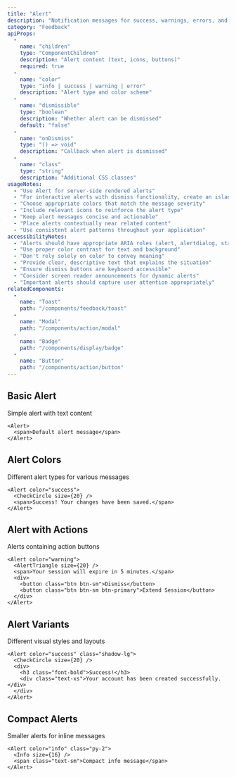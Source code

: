 ```yaml
---
title: "Alert"
description: "Notification messages for success, warnings, errors, and information"
category: "Feedback"
apiProps:
  -
    name: "children"
    type: "ComponentChildren"
    description: "Alert content (text, icons, buttons)"
    required: true
  -
    name: "color"
    type: "info | success | warning | error"
    description: "Alert type and color scheme"
  -
    name: "dismissible"
    type: "boolean"
    description: "Whether alert can be dismissed"
    default: "false"
  -
    name: "onDismiss"
    type: "() => void"
    description: "Callback when alert is dismissed"
  -
    name: "class"
    type: "string"
    description: "Additional CSS classes"
usageNotes:
  - "Use Alert for server-side rendered alerts"
  - "For interactive alerts with dismiss functionality, create an island component"
  - "Choose appropriate colors that match the message severity"
  - "Include relevant icons to reinforce the alert type"
  - "Keep alert messages concise and actionable"
  - "Place alerts contextually near related content"
  - "Use consistent alert patterns throughout your application"
accessibilityNotes:
  - "Alerts should have appropriate ARIA roles (alert, alertdialog, status)"
  - "Use proper color contrast for text and background"
  - "Don't rely solely on color to convey meaning"
  - "Provide clear, descriptive text that explains the situation"
  - "Ensure dismiss buttons are keyboard accessible"
  - "Consider screen reader announcements for dynamic alerts"
  - "Important alerts should capture user attention appropriately"
relatedComponents:
  -
    name: "Toast"
    path: "/components/feedback/toast"
  -
    name: "Modal"
    path: "/components/action/modal"
  -
    name: "Badge"
    path: "/components/display/badge"
  -
    name: "Button"
    path: "/components/action/button"
---
```


## Basic Alert

Simple alert with text content

```tsx
<Alert>
  <span>Default alert message</span>
</Alert>
```

## Alert Colors

Different alert types for various messages

```tsx
<Alert color="success">
  <CheckCircle size={20} />
  <span>Success! Your changes have been saved.</span>
</Alert>
```

## Alert with Actions

Alerts containing action buttons

```tsx
<Alert color="warning">
  <AlertTriangle size={20} />
  <span>Your session will expire in 5 minutes.</span>
  <div>
    <button class="btn btn-sm">Dismiss</button>
    <button class="btn btn-sm btn-primary">Extend Session</button>
  </div>
</Alert>
```

## Alert Variants

Different visual styles and layouts

```tsx
<Alert color="success" class="shadow-lg">
  <CheckCircle size={20} />
  <div>
    <h3 class="font-bold">Success!</h3>
    <div class="text-xs">Your account has been created successfully.</div>
  </div>
</Alert>
```

## Compact Alerts

Smaller alerts for inline messages

```tsx
<Alert color="info" class="py-2">
  <Info size={16} />
  <span class="text-sm">Compact info message</span>
</Alert>
```

